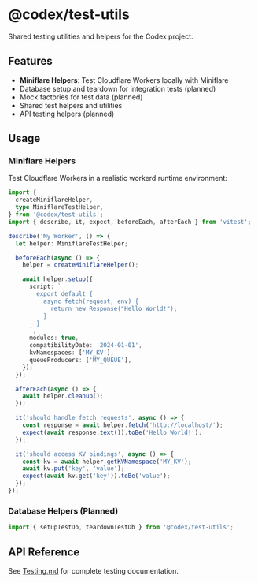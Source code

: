 # @codex/test-utils

Shared testing utilities and helpers for the Codex project.

## Features

- **Miniflare Helpers**: Test Cloudflare Workers locally with Miniflare
- Database setup and teardown for integration tests (planned)
- Mock factories for test data (planned)
- Shared test helpers and utilities
- API testing helpers (planned)

## Usage

### Miniflare Helpers

Test Cloudflare Workers in a realistic workerd runtime environment:

```typescript
import {
  createMiniflareHelper,
  type MiniflareTestHelper,
} from '@codex/test-utils';
import { describe, it, expect, beforeEach, afterEach } from 'vitest';

describe('My Worker', () => {
  let helper: MiniflareTestHelper;

  beforeEach(async () => {
    helper = createMiniflareHelper();

    await helper.setup({
      script: `
        export default {
          async fetch(request, env) {
            return new Response("Hello World!");
          }
        }
      `,
      modules: true,
      compatibilityDate: '2024-01-01',
      kvNamespaces: ['MY_KV'],
      queueProducers: ['MY_QUEUE'],
    });
  });

  afterEach(async () => {
    await helper.cleanup();
  });

  it('should handle fetch requests', async () => {
    const response = await helper.fetch('http://localhost/');
    expect(await response.text()).toBe('Hello World!');
  });

  it('should access KV bindings', async () => {
    const kv = await helper.getKVNamespace('MY_KV');
    await kv.put('key', 'value');
    expect(await kv.get('key')).toBe('value');
  });
});
```

### Database Helpers (Planned)

```typescript
import { setupTestDb, teardownTestDb } from '@codex/test-utils';
```

## API Reference

See [Testing.md](../../design/infrastructure/Testing.md) for complete testing documentation.
